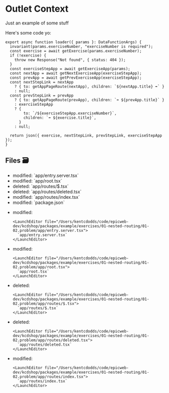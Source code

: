 # Outlet Context

Just an example of some stuff

Here's some code yo:

```tsx filename=my%20project/app/routes/thing.tsx lines=[1,3] start=6 add=9,13 remove=10,15-17
export async function loader({ params }: DataFunctionArgs) {
  invariant(params.exerciseNumber, "exerciseNumber is required");
  const exercise = await getExercise(params.exerciseNumber);
  if (!exercise) {
    throw new Response("Not found", { status: 404 });
  }
  const exerciseStepApp = await getExerciseApp(params);
  const nextApp = await getNextExerciseApp(exerciseStepApp);
  const prevApp = await getPrevExerciseApp(exerciseStepApp);
  const nextStepLink = nextApp
    ? { to: getAppPageRoute(nextApp), children: `${nextApp.title} ➡️` }
    : null;
  const prevStepLink = prevApp
    ? { to: getAppPageRoute(prevApp), children: `⬅️ ${prevApp.title}` }
    : exerciseStepApp
    ? {
        to: `/${exerciseStepApp.exerciseNumber}`,
        children: `⬅️ ${exercise.title}`,
      }
    : null;

  return json({ exercise, nextStepLink, prevStepLink, exerciseStepApp });
}
```

## Files 🗃

<ul>
  <li className="flex gap-2">
    <span>modified:</span>
    <LaunchEditor file="/Users/kentcdodds/code/epicweb-dev/kcdshop/packages/example/exercises/01-nested-routing/01-02.problem/app/entry.server.tsx">
      `app/entry.server.tsx`
    </LaunchEditor>
  </li>
  <li className="flex gap-2">
    <span>modified:</span>
    <LaunchEditor file="/Users/kentcdodds/code/epicweb-dev/kcdshop/packages/example/exercises/01-nested-routing/01-02.problem/app/root.tsx">
      `app/root.tsx`
    </LaunchEditor>
  </li>
  <li className="flex gap-2">
    <span>deleted:</span>
    <LaunchEditor file="/Users/kentcdodds/code/epicweb-dev/kcdshop/packages/example/exercises/01-nested-routing/01-02.problem/app/routes/$.tsx">
      `app/routes/$.tsx`
    </LaunchEditor>
  </li>
  <li className="flex gap-2">
    <span>deleted:</span>
    <LaunchEditor file="/Users/kentcdodds/code/epicweb-dev/kcdshop/packages/example/exercises/01-nested-routing/01-02.problem/app/routes/deleted.tsx">
      `app/routes/deleted.tsx`
    </LaunchEditor>
  </li>
  <li className="flex gap-2">
    <span>modified:</span>
    <LaunchEditor file="/Users/kentcdodds/code/epicweb-dev/kcdshop/packages/example/exercises/01-nested-routing/01-02.problem/app/routes/index.tsx">
      `app/routes/index.tsx`
    </LaunchEditor>
  </li>
  <li className="flex gap-2">
    <span>modified:</span>
    <LaunchEditor file="/Users/kentcdodds/code/epicweb-dev/kcdshop/packages/example/exercises/01-nested-routing/01-02.problem/package.json">
      `package.json`
    </LaunchEditor>
  </li>
</ul>

<ul>
  <li className="flex gap-2">
    <span>modified:</span>

    <LaunchEditor file="/Users/kentcdodds/code/epicweb-dev/kcdshop/packages/example/exercises/01-nested-routing/01-02.problem/app/entry.server.tsx">
      `app/entry.server.tsx`
    </LaunchEditor>

  </li>

  <li className="flex gap-2">
    <span>modified:</span>

    <LaunchEditor file="/Users/kentcdodds/code/epicweb-dev/kcdshop/packages/example/exercises/01-nested-routing/01-02.problem/app/root.tsx">
      `app/root.tsx`
    </LaunchEditor>

  </li>

  <li className="flex gap-2">
    <span>deleted:</span>

    <LaunchEditor file="/Users/kentcdodds/code/epicweb-dev/kcdshop/packages/example/exercises/01-nested-routing/01-02.problem/app/routes/$.tsx">
      `app/routes/$.tsx`
    </LaunchEditor>

  </li>

  <li className="flex gap-2">
    <span>deleted:</span>

    <LaunchEditor file="/Users/kentcdodds/code/epicweb-dev/kcdshop/packages/example/exercises/01-nested-routing/01-02.problem/app/routes/deleted.tsx">
      `app/routes/deleted.tsx`
    </LaunchEditor>

  </li>

  <li className="flex gap-2">
    <span>modified:</span>

    <LaunchEditor file="/Users/kentcdodds/code/epicweb-dev/kcdshop/packages/example/exercises/01-nested-routing/01-02.problem/app/routes/index.tsx">
      `app/routes/index.tsx`
    </LaunchEditor>

  </li>
</ul>
